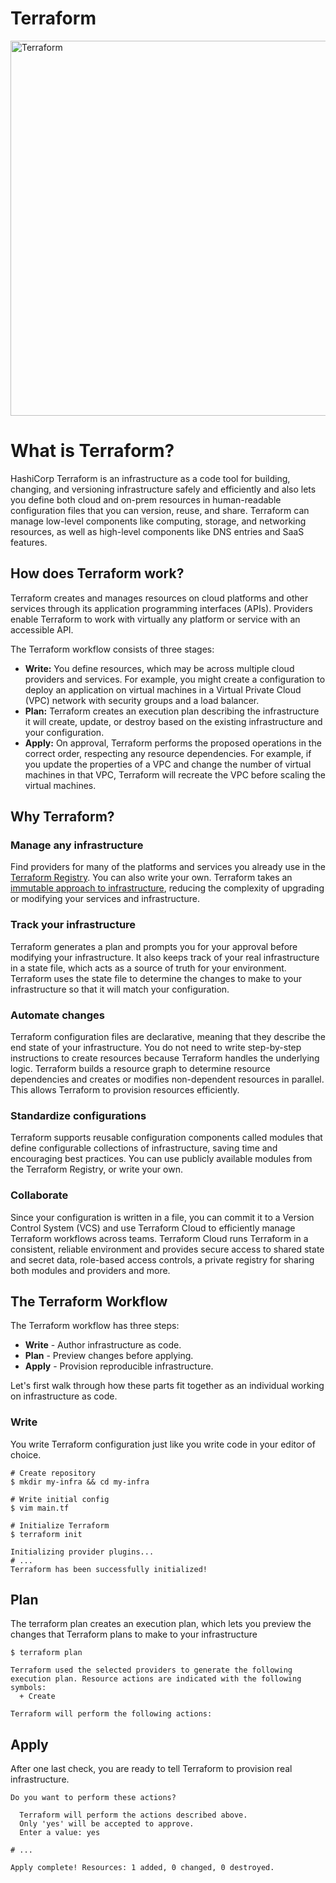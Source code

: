 # Terraform

<img alt="Terraform" src="https://www.datocms-assets.com/2885/1629941242-logo-terraform-main.svg" width="600px">



# What is Terraform?

HashiCorp Terraform is an infrastructure as a code tool for building, changing, and versioning infrastructure safely and efficiently and also lets you define both cloud and on-prem resources in human-readable configuration files that you can version, reuse, and share. Terraform can manage low-level components like computing, storage, and networking resources, as well as high-level components like DNS entries and SaaS features.


## How does Terraform work?
Terraform creates and manages resources on cloud platforms and other services through its application programming interfaces (APIs). Providers enable Terraform to work with virtually any platform or service with an accessible API.

The Terraform workflow consists of three stages:

- **Write:** You define resources, which may be across multiple cloud providers and services. For example, you might create a configuration to deploy an application on virtual machines in a Virtual Private Cloud (VPC) network with security groups and a load balancer.
- **Plan:** Terraform creates an execution plan describing the infrastructure it will create, update, or destroy based on the existing infrastructure and your configuration.
- **Apply:** On approval, Terraform performs the proposed operations in the correct order, respecting any resource dependencies. For example, if you update the properties of a VPC and change the number of virtual machines in that VPC, Terraform will recreate the VPC before scaling the virtual machines.


## Why Terraform?

### Manage any infrastructure

Find providers for many of the platforms and services you already use in the [Terraform Registry](https://registry.terraform.io/). You can also write your own. Terraform takes an [immutable approach to infrastructure](https://www.hashicorp.com/resources/what-is-mutable-vs-immutable-infrastructure), reducing the complexity of upgrading or modifying your services and infrastructure.

### Track your infrastructure

Terraform generates a plan and prompts you for your approval before modifying your infrastructure. It also keeps track of your real infrastructure in a state file, which acts as a source of truth for your environment. Terraform uses the state file to determine the changes to make to your infrastructure so that it will match your configuration.

### Automate changes

Terraform configuration files are declarative, meaning that they describe the end state of your infrastructure. You do not need to write step-by-step instructions to create resources because Terraform handles the underlying logic. Terraform builds a resource graph to determine resource dependencies and creates or modifies non-dependent resources in parallel. This allows Terraform to provision resources efficiently.

### Standardize configurations

Terraform supports reusable configuration components called modules that define configurable collections of infrastructure, saving time and encouraging best practices. You can use publicly available modules from the Terraform Registry, or write your own.

### Collaborate

Since your configuration is written in a file, you can commit it to a Version Control System (VCS) and use Terraform Cloud to efficiently manage Terraform workflows across teams. Terraform Cloud runs Terraform in a consistent, reliable environment and provides secure access to shared state and secret data, role-based access controls, a private registry for sharing both modules and providers and more.

## The Terraform Workflow
The Terraform workflow has three steps:

- **Write** - Author infrastructure as code.
- **Plan** - Preview changes before applying.
- **Apply** - Provision reproducible infrastructure.

Let's first walk through how these parts fit together as an individual working on infrastructure as code.

### Write
 You write Terraform configuration just like you write code in your editor of choice. 
```
# Create repository
$ mkdir my-infra && cd my-infra

# Write initial config
$ vim main.tf

# Initialize Terraform
$ terraform init

Initializing provider plugins...
# ...
Terraform has been successfully initialized!
```

## Plan
 The terraform plan creates an execution plan, which lets you preview the changes that Terraform plans to make to your infrastructure
```
$ terraform plan

Terraform used the selected providers to generate the following execution plan. Resource actions are indicated with the following symbols:
  + Create

Terraform will perform the following actions:
```

## Apply
 After one last check, you are ready to tell Terraform to provision real infrastructure.
```
Do you want to perform these actions?

  Terraform will perform the actions described above.
  Only 'yes' will be accepted to approve.
  Enter a value: yes

# ...

Apply complete! Resources: 1 added, 0 changed, 0 destroyed.
```
